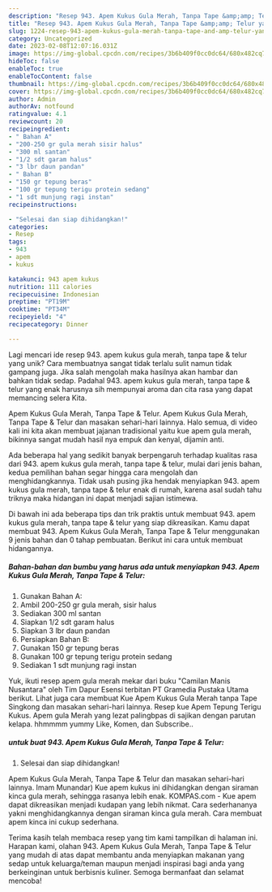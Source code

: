 ```yaml
---
description: "Resep 943. Apem Kukus Gula Merah, Tanpa Tape &amp;amp; Telur yang Lezat Sekali"
title: "Resep 943. Apem Kukus Gula Merah, Tanpa Tape &amp;amp; Telur yang Lezat Sekali"
slug: 1224-resep-943-apem-kukus-gula-merah-tanpa-tape-and-amp-telur-yang-lezat-sekali
category: Uncategorized
date: 2023-02-08T12:07:16.031Z
image: https://img-global.cpcdn.com/recipes/3b6b409f0cc0dc64/680x482cq70/943-apem-kukus-gula-merah-tanpa-tape-telur-foto-resep-utama.jpg
hideToc: false
enableToc: true
enableTocContent: false
thumbnail: https://img-global.cpcdn.com/recipes/3b6b409f0cc0dc64/680x482cq70/943-apem-kukus-gula-merah-tanpa-tape-telur-foto-resep-utama.jpg
cover: https://img-global.cpcdn.com/recipes/3b6b409f0cc0dc64/680x482cq70/943-apem-kukus-gula-merah-tanpa-tape-telur-foto-resep-utama.jpg
author: Admin
authorAv: notfound
ratingvalue: 4.1
reviewcount: 20
recipeingredient:
- " Bahan A"
- "200-250 gr gula merah sisir halus"
- "300 ml santan"
- "1/2 sdt garam halus"
- "3 lbr daun pandan"
- " Bahan B"
- "150 gr tepung beras"
- "100 gr tepung terigu protein sedang"
- "1 sdt munjung ragi instan"
recipeinstructions:

- "Selesai dan siap dihidangkan!"
categories:
- Resep
tags:
- 943
- apem
- kukus

katakunci: 943 apem kukus 
nutrition: 111 calories
recipecuisine: Indonesian
preptime: "PT19M"
cooktime: "PT34M"
recipeyield: "4"
recipecategory: Dinner

---
```





Lagi mencari ide resep 943. apem kukus gula merah, tanpa tape &amp; telur yang unik? Cara membuatnya sangat tidak terlalu sulit namun tidak gampang juga. Jika salah mengolah maka hasilnya akan hambar dan bahkan tidak sedap. Padahal 943. apem kukus gula merah, tanpa tape &amp; telur yang enak harusnya sih mempunyai aroma dan cita rasa yang dapat memancing selera Kita.





Apem Kukus Gula Merah, Tanpa Tape &amp; Telur. Apem Kukus Gula Merah, Tanpa Tape &amp; Telur dan masakan sehari-hari lainnya. Halo semua, di video kali ini kita akan membuat jajanan tradisional yaitu kue apem gula merah, bikinnya sangat mudah hasil nya empuk dan kenyal, dijamin anti.

Ada beberapa hal yang sedikit banyak berpengaruh terhadap kualitas rasa dari 943. apem kukus gula merah, tanpa tape &amp; telur, mulai dari jenis bahan, kedua pemilihan bahan segar hingga cara mengolah dan menghidangkannya. Tidak usah pusing jika hendak menyiapkan 943. apem kukus gula merah, tanpa tape &amp; telur enak di rumah, karena asal sudah tahu triknya maka hidangan ini dapat menjadi sajian istimewa.






Di bawah ini ada beberapa tips dan trik praktis untuk membuat 943. apem kukus gula merah, tanpa tape &amp; telur yang siap dikreasikan. Kamu dapat membuat 943. Apem Kukus Gula Merah, Tanpa Tape &amp; Telur menggunakan 9 jenis bahan dan 0 tahap pembuatan. Berikut ini cara untuk membuat hidangannya.

<!--inarticleads1-->

##### Bahan-bahan dan bumbu yang harus ada untuk menyiapkan 943. Apem Kukus Gula Merah, Tanpa Tape &amp; Telur:

1. Gunakan  Bahan A:
1. Ambil 200-250 gr gula merah, sisir halus
1. Sediakan 300 ml santan
1. Siapkan 1/2 sdt garam halus
1. Siapkan 3 lbr daun pandan
1. Persiapkan  Bahan B:
1. Gunakan 150 gr tepung beras
1. Gunakan 100 gr tepung terigu protein sedang
1. Sediakan 1 sdt munjung ragi instan


Yuk, ikuti resep apem gula merah mekar dari buku &#34;Camilan Manis Nusantara&#34; oleh Tim Dapur Esensi terbitan PT Gramedia Pustaka Utama berikut. Lihat juga cara membuat Kue Apem Kukus Gula Merah tanpa Tape Singkong dan masakan sehari-hari lainnya. Resep kue Apem Tepung Terigu Kukus. Apem gula Merah yang lezat palingbpas di sajikan dengan parutan kelapa. hhmmmm yummy Like, Komen, dan Subscribe.. 

<!--inarticleads2-->

#####  untuk buat 943. Apem Kukus Gula Merah, Tanpa Tape &amp; Telur:


1. Selesai dan siap dihidangkan!

Apem Kukus Gula Merah, Tanpa Tape &amp; Telur dan masakan sehari-hari lainnya. Imam Munandar) Kue apem kukus ini dihidangkan dengan siraman kinca gula merah, sehingga rasanya lebih enak. KOMPAS.com - Kue apem dapat dikreasikan menjadi kudapan yang lebih nikmat. Cara sederhananya yakni menghidangkannya dengan siraman kinca gula merah. Cara membuat apem kinca ini cukup sederhana. 

Terima kasih telah membaca resep yang tim kami tampilkan di halaman ini. Harapan kami, olahan 943. Apem Kukus Gula Merah, Tanpa Tape &amp; Telur yang mudah di atas dapat membantu anda menyiapkan makanan yang sedap untuk keluarga/teman maupun menjadi inspirasi bagi anda yang berkeinginan untuk berbisnis kuliner. Semoga bermanfaat dan selamat mencoba!
